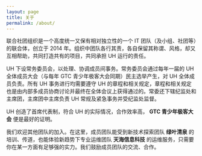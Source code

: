 ```yaml
---
layout: page
title: 关于
permalink: /about/
---
```


联合社团组织是一个高度统一又保有相对独立性的一个 IT 团队（及小组、社团等）的联合体，创立于 2014 年。组织中团队各行其责，各自保留其称谓、风格，却又互相帮助，共同打造共有的项目，共同承担 UH 运行的责任。

UH 下设常务委员会，以处理、协调成员间事务。常务委员会通过每年一届的 UH 全体成员大会（与每年 GTC 青少年极客大会同期）民主选举产生，对 UH 全体成员负责。所有 UH 事务进行均需要遵守 UH 的章程和相关规定，章程和相关规定也是由内部多成员协商讨论并最终在全体会议上获得通过的。常委还下辖纪监处和主席团，主席团中主席负责 UH 常规及紧急事务并受纪监处监督。

UH 创造了首席代表制，符合 UH 的实际情况，合作效率高， **GTC 青少年极客大会** 便是最好的证明。

我们欢迎其他团队的加入。在这里，成员团队能受到新技术探索团队 **绿叶清泉** 的培训、传道，也能体验新趋势下专业运维团队 **天海信息科技** 的运维服务，只需要你在某一方面有足够强的实力。我们鼓励成员团队的交流、合作。
